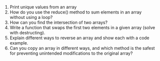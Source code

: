 1. Print unique values from an array
2. How do you use the reduce() method to sum elements in an array without using a loop?
3. How can you find the intersection of two arrays?
4. Write a function that swaps the first two elements in a given array (solve with destructing).
5. Explain different ways to reverse an array and show each with a code example.
6. Can you copy an array in different ways, and which method is the safest for preventing unintended modifications to the original array?